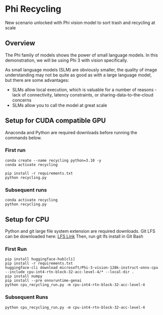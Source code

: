 # Phi Recycling
New scenario unlocked with Phi vision model to sort trash and recycling at scale

## Overview 
The Phi family of models shows the power of small language models.  In this demonstration, we will be using Phi 3 with vision specifically.  

As small language models (SLM) are obviously smaller, the quality of image understanding may not be quite as good as with a large language model, but there are some advantages:
+ SLMs allow local execution, which is valuable for a number of reasons - lack of connectivity, latency constraints, or sharing-data-to-the-cloud concerns
+ SLMs allow you to call the model at great scale

## Setup for CUDA compatible GPU

Anaconda and Python are required downloads before running the commands below.

### First run
```
conda create --name recycling python=3.10 -y
conda activate recycling

pip install -r requirements.txt
python recycling.py
```

### Subsequent runs
```
conda activate recycling
python recycling.py
```

## Setup for CPU 

Python and git large file system extension are required downloads. 
Git LFS can be downloaded here: [LFS Link](https://docs.github.com/en/repositories/working-with-files/managing-large-files/installing-git-large-file-storage?platform=windows) 
Then, run git lfs install in Git Bash

### First Run 
```
pip install huggingface-hub[cli]
pip install -r requirements.txt
huggingface-cli download microsoft/Phi-3-vision-128k-instruct-onnx-cpu --include cpu-int4-rtn-block-32-acc-level-4/* --local-dir .
pip install numpy
pip install --pre onnxruntime-genai
python cpu_recycling_run.py -m cpu-int4-rtn-block-32-acc-level-4
```

### Subsequent Runs
```
python cpu_recycling_run.py -m cpu-int4-rtn-block-32-acc-level-4
```
